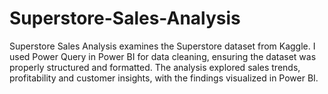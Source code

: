 # Superstore-Sales-Analysis
Superstore Sales Analysis examines the Superstore dataset from Kaggle. I used Power Query in Power BI for data cleaning, ensuring the dataset was properly structured and formatted. The analysis explored sales trends, profitability and customer insights, with the findings visualized in Power BI.
